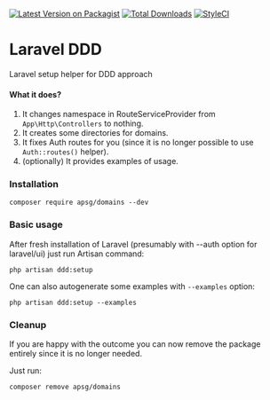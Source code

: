 [![Latest Version on Packagist][ico-version]][link-packagist]
[![Total Downloads][ico-downloads]][link-downloads]
[![StyleCI][ico-styleci]][link-styleci] 

# Laravel DDD
Laravel setup helper for DDD approach

#### What it does?

1. It changes namespace in RouteServiceProvider from `App\Http\Controllers` to nothing.
2. It creates some directories for domains.
3. It fixes Auth routes for you (since it is no longer possible to use `Auth::routes()` helper).
4. (optionally) It provides examples of usage. 

### Installation

`composer require apsg/domains --dev`

### Basic usage

After fresh installation of Laravel (presumably with --auth option for laravel/ui) just run Artisan command:

``php artisan ddd:setup``

One can also autogenerate some examples with `--examples` option:

```php artisan ddd:setup --examples```

### Cleanup

If you are happy with the outcome you can now remove the package entirely since it is no longer needed.

Just run:

``composer remove apsg/domains``


[ico-styleci]: https://github.styleci.io/repos/276352493/shield 
[link-styleci]: https://styleci.io/repos/276352493

[ico-version]: https://img.shields.io/packagist/v/apsg/domains.svg?style=flat-square
[ico-downloads]: https://img.shields.io/packagist/dt/apsg/domains.svg?style=flat-square

[link-packagist]: https://packagist.org/packages/apsg/domains
[link-downloads]: https://packagist.org/packages/apsg/domains
